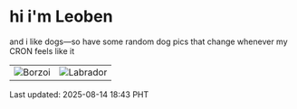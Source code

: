 # hi i'm Leoben

and i like dogs—so have some random dog pics that change whenever my CRON feels like it

|  |  |
|--------|----------|
| ![Borzoi](https://random-dog-vercel.vercel.app/api/random-borzoi?v=1755168211) | ![Labrador](https://random-dog-vercel.vercel.app/api/random-labrador?v=1755168211) |

Last updated: 2025-08-14 18:43 PHT
